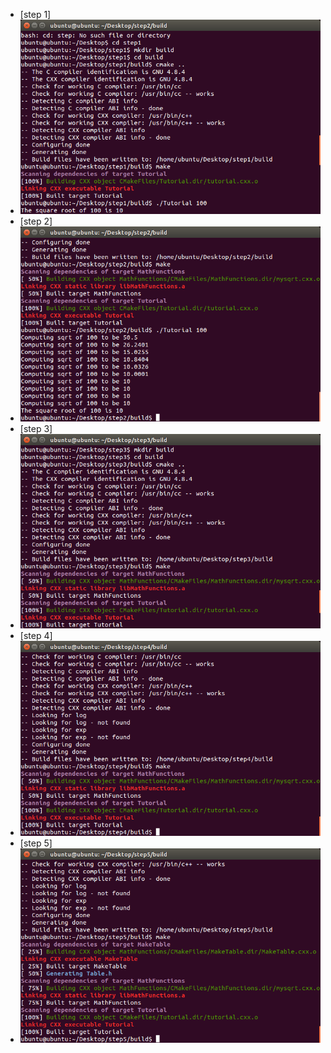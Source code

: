 <ul>
	<li>[step 1]</li>
	<li><img src = "step1.png"></li>
	<li>[step 2]</li>
	<li><img src = "step2.png"></li>
	<li>[step 3]</li>
	<li><img src = "step3.png"></li>
	<li>[step 4]</li>
	<li><img src = "step4.png"></li>
	<li>[step 5]</li>
	<li><img src = "step5.png"></li>
</ul>

